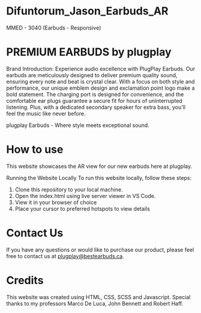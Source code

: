 # Difuntorum_Jason_Earbuds_AR
MMED - 3040 (Earbuds - Responsive)

# PREMIUM EARBUDS by plugplay

Brand Introduction: Experience audio excellence with PlugPlay Earbuds. Our earbuds are meticulously designed to deliver premium quality sound, ensuring every note and beat is crystal clear. With a focus on both style and performance, our unique emblem design and exclamation point logo make a bold statement. The charging port is designed for convenience, and the comfortable ear plugs guarantee a secure fit for hours of uninterrupted listening. Plus, with a dedicated secondary speaker for extra bass, you'll feel the music like never before. 


plugplay Earbuds - Where style meets exceptional sound.

# How to use
This website showcases the AR view for our new earbuds here at plugplay.

Running the Website Locally
To run this website locally, follow these steps:
1. Clone this repository to your local machine.
2. Open the index.html using live server viewer in VS Code.
3. View it in your browser of choice
4. Place your cursor to preferred hotspots to view details


# Contact Us
If you have any questions or would like to purchase our product, please feel free to contact us at plugplay@bestearbuds.ca.

# Credits
This website was created using HTML, CSS, SCSS and Javascript. Special thanks to my professors Marco De Luca, John Bennett and Robert Haff.